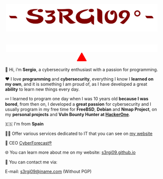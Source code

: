 <p align="center">
  <img src="s3rgi09.png" width="500px">
</p>

# 

<p align="center">
  <img src="typing_text.svg" width="500px">
  <br>
  <img src="triangle.svg" width="32px">
</p>

👋 Hi, i’m **Sergio**, a cybersecurity enthusiast with a passion for programming.

❤️ I love **programming** and **cybersecurity**, everything I know I **learned on my own**, and it is something I am proud of, as I have developed a great **ability** to learn new things every day.

💤 I learned to program one day when I was 10 years old **because I was bored**, from then on, I developed a **great passion** for cybersecurity and I usually program in my free time for **FreeBSD**, **Debian** and **Nmap Project**, on my **personal projects** and **Vuln Bounty Hunter at [HackerOne](https://hackerone.com/s3rgi09)**.

🇪🇸 I'm from **Spain**

🕵️‍♂️ Offer various services dedicated to IT that you can see on [my website](https://s3rgi09.github.io/services)

🚀 CEO [CyberForecast®](https://cyberforecast.pages.dev/)

🌐 You can learn more about me on my website: [s3rgi09.github.io](https://s3rgi09.github.io/)

📨 You can contact me via: 

E-mail: [s3rgi09@iname.com](mailto://s3rgi09.iname.com) (Without PGP)
